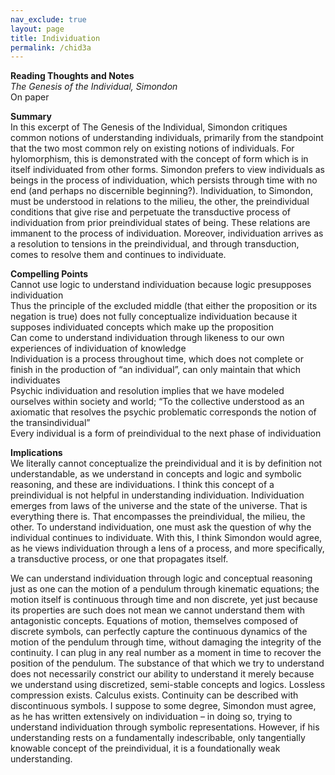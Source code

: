 ```yaml
---        
nav_exclude: true        
layout: page        
title: Individuation    
permalink: /chid3a        
---        
```

**Reading Thoughts and Notes**  
*The Genesis of the Individual, Simondon*  
On paper  
  
**Summary**  
In this excerpt of The Genesis of the Individual, Simondon critiques common notions of understanding individuals, primarily from the standpoint that the two most common rely on existing notions of individuals. For hylomorphism, this is demonstrated with the concept of form which is in itself individuated from other forms. Simondon prefers to view individuals as beings in the process of individuation, which persists through time with no end (and perhaps no discernible beginning?). Individuation, to Simondon, must be understood in relations to the milieu, the other, the preindividual conditions that give rise and perpetuate the transductive process of individuation from prior preindividual states of being. These relations are immanent to the process of individuation. Moreover, individuation arrives as a resolution to tensions in the preindividual, and through transduction, comes to resolve them and continues to individuate.  
  
**Compelling Points**  
Cannot use logic to understand individuation because logic presupposes individuation  
Thus the principle of the excluded middle (that either the proposition or its negation is true) does not fully conceptualize individuation because it supposes individuated concepts which make up the proposition  
Can come to understand individuation through likeness to our own experiences of individuation of knowledge  
Individuation is a process throughout time, which does not complete or finish in the production of “an individual”, can only maintain that which individuates  
Psychic individuation and resolution implies that we have modeled ourselves within society and world; “To the collective understood as an axiomatic that resolves the psychic problematic corresponds the notion of the transindividual”  
Every individual is a form of preindividual to the next phase of individuation  
  
**Implications**  
We literally cannot conceptualize the preindividual and it is by definition not understandable, as we understand in concepts and logic and symbolic reasoning, and these are individuations. I think this concept of a preindividual is not helpful in understanding individuation. Individuation emerges from laws of the universe and the state of the universe. That is everything there is. That encompasses the preindividual, the milieu, the other. To understand individuation, one must ask the question of why the individual continues to individuate. With this, I think Simondon would agree, as he views individuation through a lens of a process, and more specifically, a transductive process, or one that propagates itself.  
  
We can understand individuation through logic and conceptual reasoning just as one can the motion of a pendulum through kinematic equations; the motion itself is continuous through time and non discrete, yet just because its properties are such does not mean we cannot understand them with antagonistic concepts. Equations of motion, themselves composed of discrete symbols, can perfectly capture the continuous dynamics of the motion of the pendulum through time, without damaging the integrity of the continuity. I can plug in any real number as a moment in time to recover the position of the pendulum. The substance of that which we try to understand does not necessarily constrict our ability to understand it merely because we understand using discretized, semi-stable concepts and logics. Lossless compression exists. Calculus exists. Continuity can be described with discontinuous symbols. I suppose to some degree, Simondon must agree, as he has written extensively on individuation – in doing so, trying to understand individuation through symbolic representations. However, if his understanding rests on a fundamentally indescribable, only tangentially knowable concept of the preindividual, it is a foundationally weak understanding.   
  
  
    
